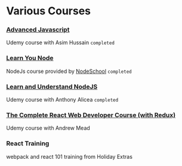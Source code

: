 # Various Courses

### [Advanced Javascript](https://www.udemy.com/top-javascript-interview-questions-and-answers/learn/v4/overview)
Udemy course with Asim Hussain `completed`

### [Learn You Node](https://github.com/workshopper/learnyounode)
NodeJs course provided by [NodeSchool](https://nodeschool.io/) `completed`

### [Learn and Understand NodeJS](https://www.udemy.com/understand-nodejs/learn/v4/overview)
Udemy course with Anthony Alicea `completed`

### [The Complete React Web Developer Course (with Redux)](https://www.udemy.com/react-2nd-edition/learn/v4/overview)
Udemy course with Andrew Mead

### React Training
webpack and react 101 training from Holiday Extras
